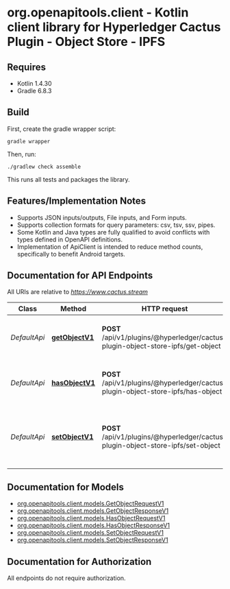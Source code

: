 # org.openapitools.client - Kotlin client library for Hyperledger Cactus Plugin - Object Store - IPFS 

## Requires

* Kotlin 1.4.30
* Gradle 6.8.3

## Build

First, create the gradle wrapper script:

```
gradle wrapper
```

Then, run:

```
./gradlew check assemble
```

This runs all tests and packages the library.

## Features/Implementation Notes

* Supports JSON inputs/outputs, File inputs, and Form inputs.
* Supports collection formats for query parameters: csv, tsv, ssv, pipes.
* Some Kotlin and Java types are fully qualified to avoid conflicts with types defined in OpenAPI definitions.
* Implementation of ApiClient is intended to reduce method counts, specifically to benefit Android targets.

<a name="documentation-for-api-endpoints"></a>
## Documentation for API Endpoints

All URIs are relative to *https://www.cactus.stream*

Class | Method | HTTP request | Description
------------ | ------------- | ------------- | -------------
*DefaultApi* | [**getObjectV1**](docs/DefaultApi.md#getobjectv1) | **POST** /api/v1/plugins/@hyperledger/cactus-plugin-object-store-ipfs/get-object | Retrieves an object from the object store.
*DefaultApi* | [**hasObjectV1**](docs/DefaultApi.md#hasobjectv1) | **POST** /api/v1/plugins/@hyperledger/cactus-plugin-object-store-ipfs/has-object | Checks the presence of an object in the object store.
*DefaultApi* | [**setObjectV1**](docs/DefaultApi.md#setobjectv1) | **POST** /api/v1/plugins/@hyperledger/cactus-plugin-object-store-ipfs/set-object | Sets an object in the object store under the specified key.


<a name="documentation-for-models"></a>
## Documentation for Models

 - [org.openapitools.client.models.GetObjectRequestV1](docs/GetObjectRequestV1.md)
 - [org.openapitools.client.models.GetObjectResponseV1](docs/GetObjectResponseV1.md)
 - [org.openapitools.client.models.HasObjectRequestV1](docs/HasObjectRequestV1.md)
 - [org.openapitools.client.models.HasObjectResponseV1](docs/HasObjectResponseV1.md)
 - [org.openapitools.client.models.SetObjectRequestV1](docs/SetObjectRequestV1.md)
 - [org.openapitools.client.models.SetObjectResponseV1](docs/SetObjectResponseV1.md)


<a name="documentation-for-authorization"></a>
## Documentation for Authorization

All endpoints do not require authorization.
